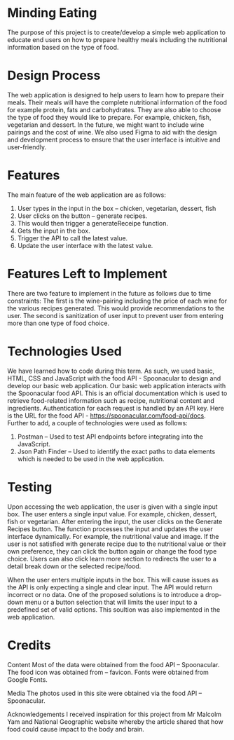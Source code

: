 # Minding Eating

The purpose of this project is to create/develop a simple web application to educate end users on how to prepare healthy meals including the nutritional information based on the type of food.

# Design Process

The web application is designed to help users to learn how to prepare their meals. Their meals will have the complete nutritional information of the food for example protein, fats and carbohydrates. They are also able to choose the type of food they would like to prepare. For example, chicken, fish, vegetarian and dessert. In the future, we might want to include wine pairings and the cost of wine. We also used Figma to aid with the design and development process to ensure that the user interface is intuitive and user-friendly.

# Features

The main feature of the web application are as follows:

1. User types in the input in the box – chicken, vegetarian, dessert, fish
2. User clicks on the button – generate recipes.
3. This would then trigger a generateReceipe function.
4. Gets the input in the box.
5. Trigger the API to call the latest value.
6. Update the user interface with the latest value.

# Features Left to Implement

There are two feature to implement in the future as follows due to time constraints:
The first is the wine-pairing including the price of each wine for the various recipes generated. This would provide recommendations to the user.
The second is sanitization of user input to prevent user from entering more than one type of food choice.

# Technologies Used

We have learned how to code during this term. As such, we used basic, HTML, CSS and JavaScript with the food API - Spoonacular to design and develop our basic web application. Our basic web application interacts with the Spoonacular food API. This is an official documentation which is used to retrieve food-related information such as recipe, nutritional content and ingredients. Authentication for each request is handled by an API key.
Here is the URL for the food API - https://spoonacular.com/food-api/docs.
Further to add, a couple of technologies were used as follows:

1. Postman – Used to test API endpoints before integrating into the JavaScript.
2. Json Path Finder – Used to identify the exact paths to data elements which is needed to be used in the web application.

# Testing

Upon accessing the web application, the user is given with a single input box. The user enters a single input value. For example, chicken, dessert, fish or vegetarian. After entering the input, the user clicks on the Generate Recipes button. The function processes the input and updates the user interface dynamically. For example, the nutritional value and image. If the user is not satisfied with generate recipe due to the nutritional value or their own preference, they can click the button again or change the food type choice. Users can also click learn more section to redirects the user to a detail break down or the selected recipe/food.

When the user enters multiple inputs in the box. This will cause issues as the API is only expecting a single and clear input. The API would return incorrect or no data. One of the proposed solutions is to introduce a drop-down menu or a button selection that will limits the user input to a predefined set of valid options. This soultion was also implemented in the web application.

# Credits

Content
Most of the data were obtained from the food API – Spoonacular.
The food icon was obtained from – favicon.
Fonts were obtained from Google Fonts.

Media
The photos used in this site were obtained via the food API – Spoonacular.

Acknowledgements
I received inspiration for this project from Mr Malcolm Yam and National Geographic website whereby the article shared that how food could cause impact to the body and brain.
